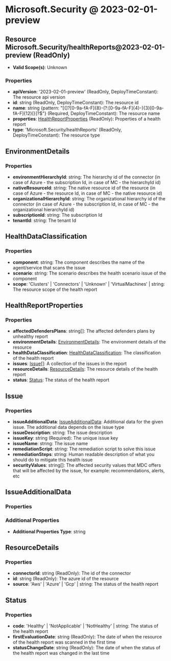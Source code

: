 # Microsoft.Security @ 2023-02-01-preview

## Resource Microsoft.Security/healthReports@2023-02-01-preview (ReadOnly)
* **Valid Scope(s)**: Unknown
### Properties
* **apiVersion**: '2023-02-01-preview' (ReadOnly, DeployTimeConstant): The resource api version
* **id**: string (ReadOnly, DeployTimeConstant): The resource id
* **name**: string {pattern: "[{]?[0-9a-fA-F]{8}-(?:[0-9a-fA-F]{4}-){3}[0-9a-fA-F]{12}[}]?$"} (Required, DeployTimeConstant): The resource name
* **properties**: [HealthReportProperties](#healthreportproperties) (ReadOnly): Properties of a health report
* **type**: 'Microsoft.Security/healthReports' (ReadOnly, DeployTimeConstant): The resource type

## EnvironmentDetails
### Properties
* **environmentHierarchyId**: string: The hierarchy id of the connector (in case of Azure - the subscription Id, in case of MC - the hierarchyId id)
* **nativeResourceId**: string: The native resource id of the resource (in case of Azure - the resource Id, in case of MC - the native resource id)
* **organizationalHierarchyId**: string: The organizational hierarchy id of the connector (in case of Azure - the subscription Id, in case of MC - the organizational hierarchyId id)
* **subscriptionId**: string: The subscription Id
* **tenantId**: string: The tenant Id

## HealthDataClassification
### Properties
* **component**: string: The component describes the name of the agent/service that scans the issue
* **scenario**: string: The scenario describes the health scenario issue of the component
* **scope**: 'Clusters' | 'Connectors' | 'Unknown' | 'VirtualMachines' | string: The resource scope of the health report

## HealthReportProperties
### Properties
* **affectedDefendersPlans**: string[]: The affected defenders plans by unhealthy report
* **environmentDetails**: [EnvironmentDetails](#environmentdetails): The environment details of the resource
* **healthDataClassification**: [HealthDataClassification](#healthdataclassification): The classification of the health report
* **issues**: [Issue](#issue)[]: A collection of the issues in the report
* **resourceDetails**: [ResourceDetails](#resourcedetails): The resource details of the health report
* **status**: [Status](#status): The status of the health report

## Issue
### Properties
* **issueAdditionalData**: [IssueAdditionalData](#issueadditionaldata): Additional data for the given issue. The additional data depends on the issue type
* **issueDescription**: string: The issue description
* **issueKey**: string (Required): The unique issue key
* **issueName**: string: The issue name
* **remediationScript**: string: The remediation script to solve this issue
* **remediationSteps**: string: Human readable description of what you should do to mitigate this health issue
* **securityValues**: string[]: The affected security values that MDC offers that will be affected by the issue, for example: recommendations, alerts, etc

## IssueAdditionalData
### Properties
### Additional Properties
* **Additional Properties Type**: string

## ResourceDetails
### Properties
* **connectorId**: string (ReadOnly): The id of the connector
* **id**: string (ReadOnly): The azure id of the resource
* **source**: 'Aws' | 'Azure' | 'Gcp' | string: The status of the health report

## Status
### Properties
* **code**: 'Healthy' | 'NotApplicable' | 'NotHealthy' | string: The status of the health report
* **firstEvaluationDate**: string (ReadOnly): The date of when the resource of the health report was scanned in the first time
* **statusChangeDate**: string (ReadOnly): The date of when the status of the health report was changed in the last time

